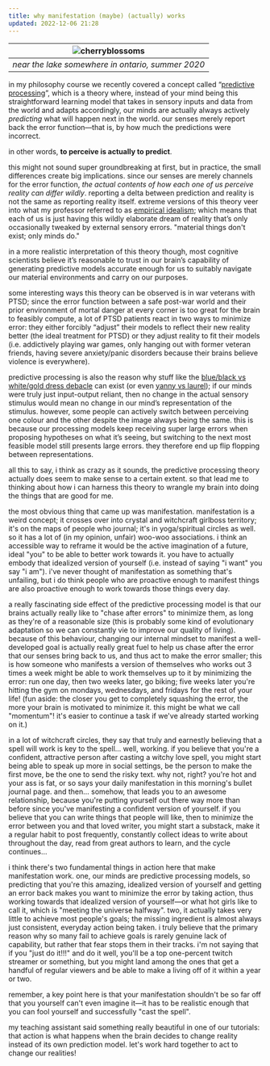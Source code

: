 ```yaml
---
title: why manifestation (maybe) (actually) works
updated: 2022-12-06 21:28
---
```

| ![cherryblossoms](https://live.staticflickr.com/65535/51976342291_62465b2d1a_h.jpg) |
|:--:|
| *near the lake somewhere in ontario, summer 2020* |

in my philosophy course we recently covered a concept called “[predictive processing](https://en.wikipedia.org/wiki/Predictive_coding)”, which is a theory where, instead of your mind being this straightforward learning model that takes in sensory inputs and data from the world and adapts accordingly, our minds are actually always actively _predicting_ what will happen next in the world. our senses merely report back the error function—that is, by how much the predictions were incorrect.

in other words, **to perceive is actually to predict**.

this might not sound super groundbreaking at first, but in practice, the small differences create big implications. since our senses are merely channels for the error function, _the actual contents of how each one of us perceive reality can differ wildly_. reporting a delta between prediction and reality is not the same as reporting reality itself. extreme versions of this theory veer into what my professor referred to as [empirical idealism](https://plato.stanford.edu/entries/kant-transcendental-idealism/#:~:text=Empirical%20idealism%2C%20as,%5B4%5D); which means that each of us is just having this wildly elaborate dream of reality that’s only occasionally tweaked by external sensory errors. "material things don't exist; only minds do."

in a more realistic interpretation of this theory though, most cognitive scientists believe it’s reasonable to trust in our brain’s capability of generating predictive models accurate enough for us to suitably navigate our material environments and carry on our purposes.

some interesting ways this theory can be observed is in war veterans with PTSD; since the error function between a safe post-war world and their prior environment of mortal danger at every corner is too great for the brain to feasibly compute, a lot of PTSD patients react in two ways to minimize error: they either forcibly “adjust” their models to reflect their new reality better (the ideal treatment for PTSD) or they adjust reality to fit their models (i.e. addictively playing war games, only hanging out with former veteran friends, having severe anxiety/panic disorders because their brains believe violence is everywhere).

predictive processing is also the reason why stuff like the [blue/black vs white/gold dress debacle](https://en.wikipedia.org/wiki/The_dress) can exist (or even [yanny vs laurel](https://www.youtube.com/watch?v=yDiXQl7grPQ)); if our minds were truly just input-output reliant, then no change in the actual sensory stimulus would mean no change in our mind’s representation of the stimulus. however, some people can actively switch between perceiving one colour and the other despite the image always being the same. this is because our processing models keep receiving super large errors when proposing hypotheses on what it’s seeing, but switching to the next most feasible model still presents large errors. they therefore end up flip flopping between representations.

all this to say, i think as crazy as it sounds, the predictive processing theory actually does seem to make sense to a certain extent. so that lead me to thinking about how i can harness this theory to wrangle my brain into doing the things that are good for me.

the most obvious thing that came up was manifestation. manifestation is a weird concept; it crosses over into crystal and witchcraft girlboss territory; it's on the maps of people who journal; it's in yoga/spiritual circles as well. so it has a lot of (in my opinion, unfair) woo-woo associations. i think an accessible way to reframe it would be the active imagination of a future, ideal "you" to be able to better work towards it. you have to actually embody that idealized version of yourself (i.e. instead of saying "i want" you say "i am"). i've never thought of manifestation as something that's unfailing, but i do think people who are proactive enough to manifest things are also proactive enough to work towards those things every day.

a really fascinating side effect of the predictive processing model is that our brains actually really like to "chase after errors" to minimize them, as long as they're of a reasonable size (this is probably some kind of evolutionary adaptation so we can constantly vie to improve our quality of living).
because of this behaviour, changing our internal mindset to manifest a well-developed goal is actually really great fuel to help us chase after the error that our senses bring back to us, and thus act to make the error smaller; this is how someone who manifests a version of themselves who works out 3 times a week might be able to work themselves up to it by minimizing the error: run one day, then two weeks later, go biking; five weeks later you're hitting the gym on mondays, wednesdays, and fridays for the rest of your life! (fun aside: the closer you get to completely squashing the error, the more your brain is motivated to minimize it. this might be what we call "momentum"! it's easier to continue a task if we've already started working on it.)

in a lot of witchcraft circles, they say that truly and earnestly believing that a spell will work is key to the spell... well, working. if you believe that you're a confident, attractive person after casting a witchy love spell, you might start being able to speak up more in social settings, be the person to make the first move, be the one to send the risky text. why not, right? you're hot and your ass is fat, or so says your daily manifestation in this morning's bullet journal page. and then... somehow, that leads you to an awesome relationship, because you're putting yourself out there way more than before since you've manifesting a confident version of yourself. if you believe that you can write things that people will like, then to minimize the error between you and that loved writer, you might start a substack, make it a regular habit to post frequently, constantly collect ideas to write about throughout the day, read from great authors to learn, and the cycle continues...

i think there's two fundamental things in action here that make manifestation work. one, our minds are predictive processing models, so predicting that you're this amazing, idealized version of yourself and getting an error back makes you want to minimize the error by taking action, thus working towards that idealized version of yourself—or what hot girls like to call it, which is "meeting the universe halfway". two, it actually takes very little to achieve most people's goals; the missing ingredient is almost always just consistent, everyday action being taken. i truly believe that the primary reason why so many fail to achieve goals is rarely genuine lack of capability, but rather that fear stops them in their tracks. i'm not saying that if you "just do it!!!" and do it well, you'll be a top one-percent twitch streamer or something, but you might land among the ones that get a handful of regular viewers and be able to make a living off of it within a year or two.

remember, a key point here is that your manifestation shouldn't be so far off that you yourself can't even imagine it—it has to be realistic enough that you can fool yourself and successfully "cast the spell".

my teaching assistant said something really beautiful in one of our tutorials: that action is what happens when the brain decides to change reality instead of its own prediction model. let's work hard together to act to change our realities!
